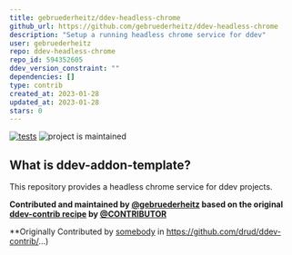 ```yaml
---
title: gebruederheitz/ddev-headless-chrome
github_url: https://github.com/gebruederheitz/ddev-headless-chrome
description: "Setup a running headless chrome service for ddev"
user: gebruederheitz
repo: ddev-headless-chrome
repo_id: 594352605
ddev_version_constraint: ""
dependencies: []
type: contrib
created_at: 2023-01-28
updated_at: 2023-01-28
stars: 0
---
```


[![tests](https://github.com/gebruederheitz/ddev-headless-chrome/actions/workflows/tests.yml/badge.svg)](https://github.com//gebruederheitz/ddev-headless-chrome/actions/workflows/tests.yml) ![project is maintained](https://img.shields.io/maintenance/yes/2024.svg)

## What is ddev-addon-template?

This repository provides a headless chrome service for ddev projects.


**Contributed and maintained by [@gebruederheitz](https://github.com/gebruederheitz) based on the original [ddev-contrib recipe](https://github.com/drud/ddev-contrib/tree/master/docker-compose-services/RECIPE) by [@CONTRIBUTOR](https://github.com/CONTRIBUTOR)**

**Originally Contributed by [somebody](https://github.com/somebody) in https://github.com/drud/ddev-contrib/...)
